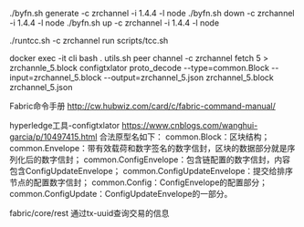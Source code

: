 
./byfn.sh generate -c zrchannel -i 1.4.4 -l node
./byfn.sh down -c zrchannel -i 1.4.4 -l node
./byfn.sh up -c zrchannel -i 1.4.4 -l node

./runtcc.sh -c zrchannel
    run scripts/tcc.sh

docker exec -it cli bash
    . utils.sh
    peer channel -c zrchannel fetch 5 > zrchannle_5.block
    configtxlator proto_decode --type=common.Block --input=zrchannel_5.block --output=zrchannel_5.json
        zrchannel_5.block
        zrchannel_5.json

Fabric命令手册
http://cw.hubwiz.com/card/c/fabric-command-manual/

hyperledge工具-configtxlator
https://www.cnblogs.com/wanghui-garcia/p/10497415.html
    合法原型名如下：
    common.Block：区块结构；
    common.Envelope：带有效载荷和数字签名的数字信封，区块的数据部分就是序列化后的数字信封；
    common.ConfigEnvelope：包含链配置的数字信封，内容包含ConfigUpdateEnvelope；
    common.ConfigUpdateEnvelope：提交给排序节点的配置数字信封；
    common.Config：ConfigEnvelope的配置部分；
    common.ConfigUpdate：ConfigUpdateEnvelope的一部分。

fabric/core/rest
    通过tx-uuid查询交易的信息